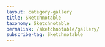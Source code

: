```yaml
---
layout: category-gallery
title: Sketchnotable
taxonomy: Sketchnotable
permalink: /sketchnotable/gallery/
subscribe-tag: Sketchnotable
---
```

